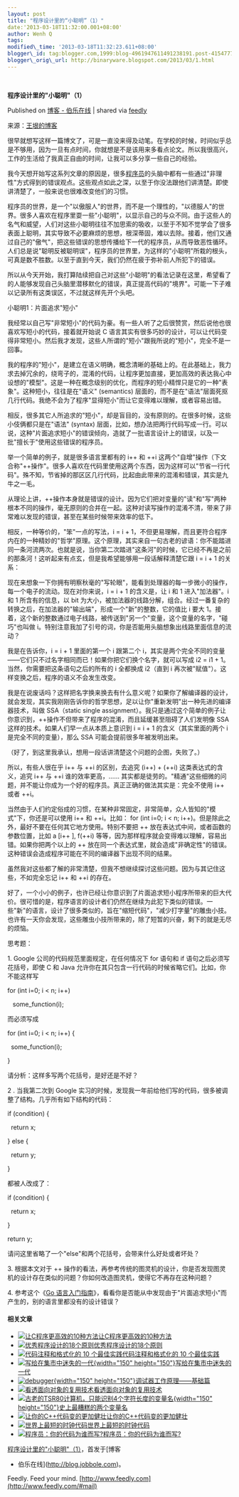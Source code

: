 ```yaml
--- 
layout: post 
title: "程序设计里的“小聪明”（1）" 
date:'2013-03-18T11:32:00.001+08:00' 
author: Wenh Q
tags:
modified\_time: '2013-03-18T11:32:23.611+08:00' 
blogger\_id: tag:blogger.com,1999:blog-4961947611491238191.post-4154777291304702592
blogger\_orig\_url: http://binaryware.blogspot.com/2013/03/1.html
---
```



 
<div class="article">

<div class="header">

**程序设计里的"小聪明"（1）**

</div>

<div class="source">

Published on [博客 -
伯乐在线](http://blog.jobbole.com/36078/?utm_source=rss&utm_medium=rss&utm_campaign=%25e7%25a8%258b%25e5%25ba%258f%25e8%25ae%25be%25e8%25ae%25a1%25e9%2587%258c%25e7%259a%2584%25e5%25b0%258f%25e8%2581%25aa%25e6%2598%258e%25ef%25bc%25881%25ef%25bc%2589)
| shared via [feedly](http://www.feedly.com)

</div>

<div>

来源：[王垠的博客](http://blog.sina.com.cn/s/blog_5d90e82f0101j529.html)

<span>很早就想写这样一篇博文了，可是一直没来得及动笔。在学校的时候，时间似乎总是不够用，因为一旦有点时间，你就想是不是该用来多看点论文。所以我很高兴，工作的生活给了我真正自由的时间，让我可以多分享一些自己的经验。</span>

<span>我今天想开始写这系列文章的原因是，很多<span>[程序员](http://blog.jobbole.com/821/ "程序员的本质")</span>的头脑中都有一些通过"非理性"方式得到的错误观点。这些观点如此之深，以至于你没法跟他们讲清楚。即使讲清楚了，一般来说也很难改变他们的习惯。</span>

<span>程序员的世界，是一个"以傲服人"的世界，而不是一个理性的，"以德服人"的世界。很多人喜欢在程序里耍一些"小聪明"，以显示自己的与众不同。由于这些人的名气和威望，人们对这些小聪明往往不加思索的吸收，以至于不知不觉学会了很多表面上聪明，其实导致不必要麻烦的思想，根深蒂固，难以去除。接着，他们又通过自己的"傲气"，把这些错误的思想传播给下一代的程序员，从而导致恶性循环。人们总是说"聪明反被聪明误"，程序员的世界里，为这样的"小聪明"所栽的根头，可真是数不胜数。以至于直到今天，我们仍然在疲于弥补前人所犯下的错误。</span>

<span>所以从今天开始，我打算陆续把自己对这些"小聪明"的看法记录在这里，希望看了的人能够发现自己头脑里潜移默化的错误，真正提高代码的"境界"。可能一下子难以记录所有这类误区，不过就这样先开个头吧。</span>

<span>小聪明1：片面追求"短小"</span>

<span>我经常以自己写"非常短小"的代码为豪。有一些人听了之后很赞赏，然后说他也很喜欢写短小的代码，接着就开始说
C
语言其实有很多巧妙的设计，可以让代码变得非常短小。然后我才发现，这些人所谓的"短小"跟我所说的"短小"，完全不是一回事。</span>

<span>我的程序的"短小"，是建立在语义明确，概念清晰的基础上的。在此基础上，我力求去掉冗余的，绕弯子的，混淆的代码，让程序更加直接，更加高效的表达我心中设想的"模型"。这是一种在概念级别的优化，而程序的短小精悍只是它的一种"表象"。这种短小，往往是在"语义"
(semantics)
层面的，而不是在"语法"层面死抠几行代码。我绝不会为了程序"显得短小"而让它变得难以理解，或者容易出错。</span>

<span>相反，很多其它人所追求的"短小"，却是盲目的，没有原则的。在很多时候，这些小伎俩都只是在"语法"
(syntax)
层面，比如，想办法把两行代码写成一行。可以说，这种"片面追求短小"的错误倾向，造就了一批语言设计上的错误，以及一批"擅长于"使用这些错误的程序员。</span>

<span>举一个简单的例子，就是很多语言里都有的 i++ 和 ++i
这两个"自增"操作（下文合称"++操作"。很多人喜欢在代码里使用这两个东西，因为这样可以"节省一行代码"。殊不知，节省掉的那区区几行代码，比起由此带来的混淆和错误，其实是九牛之一毛。</span>

<span>从理论上讲，++操作本身就是错误的设计。因为它们把对变量的"读"和"写"两种根本不同的操作，毫无原则的合并在一起。这种对读写操作的混淆不清，带来了非常难以发现的错误，甚至在某些时候带来效率的低下。</span>

<span>相反，一种等价的，"笨"一点的写法，i = i +
1，不但更易理解，而且更符合程序内在的一种精妙的"哲学"原理。这个原理，其实来自一句古老的谚语：你不能踏进同一条河流两次。也就是说，当你第二次踏进"这条河"的时候，它已经不再是之前的那条河！这听起来有点玄，但是我希望能够用一段话解释清楚它跟
i = i + 1 的关系：</span>

<span>现在来想象一下你拥有明察秋毫的"写轮眼"，能看到处理器的每一步微小的操作，每一个电子的流动。现在对你来说，i
= i + 1 的含义是，让 i 和 1 进入"加法器"。i 和 1 所含有的信息，以 bit
为大小，被加法器的线路分解，组合。经过一番复杂的转换之后，在加法器的"输出端"，形成一个"新"的整数，它的值比
i 要大
1。接着，这个新的整数通过电子线路，被传送到"另一个"变量，这个变量的名字，"碰巧"也叫做
i。特别注意我加了引号的词，你是否能用头脑想象出线路里面信息的流动？</span>

<span>我是在告诉你，i = i + 1 里面的第一个 i 跟第二个
i，其实是两个完全不同的变量——它们只不过名字相同而已！如果你把它们换个名字，就可以写成
i2 = i1 + 1。当然，你需要把这条语句之后的所有的 i 全都换成 i2（直到 i
再次被"赋值"）。这样变换之后，程序的语义不会发生改变。</span>

<span>我是在说废话吗？这样把名字换来换去有什么意义呢？如果你了解编译器的设计，就会发现，其实我刚刚告诉你的哲学思想，足以让你"重新发明"出一种先进的编译器技术，叫做
SSA（static single
assignment）。我只是通过这个简单的例子让你意识到，++操作不但带来了程序的混淆，而且延缓甚至阻碍了人们发明像
SSA 这样的技术。如果人们早一点从本质上意识到 i = i + 1
的含义（其实里面的两个 i 是完全不同的变量），那么 SSA
可能会提前很多年被发明出来。</span>

<span>（好了，到这里我承认，想用一段话讲清楚这个问题的企图，失败了。）</span>

<span>所以，有些人很在乎 i++ 与 ++i 的区别，去追究 (i++) + (++i)
这类表达式的含义，追究 i++ 与 ++i 谁的效率更高，……
其实都是徒劳的。"精通"这些细微的问题，并不能让你成为一个好的程序员。真正正确的做法其实是：完全不使用
i++ 或者 ++i。</span>

<span>当然由于人们约定俗成的习惯，在某种非常固定，非常简单，众人皆知的"模式"下，你还是可以使用
i++ 和 ++i。比如： for (int i=0; i &lt; n;
i++)。</span>但是除此之外，最好不要在任何其它地方使用。特别不要把 ++
放在表达式中间，或者函数的参数位置，比如 a
[i++
], f(++i)
等等，因为那样程序就会变得难以理解，容易出错。如果你把两个以上的 ++
放在同一个表达式里，就会造成"非确定性"的错误。这种错误会造成程序可能在不同的编译器下出现不同的结果。

<span>虽然我对这些都了解的非常清楚，但我不想继续探讨这些问题。因为与其记住这些，不如完全忘记
i++ 和 ++i 的存在。</span>

<span>好了，一个小小的例子，也许已经让你意识到了片面追求短小程序所带来的巨大代价。很可惜的是，程序语言的设计者们仍然在继续为此犯下类似的错误。一些"新"的语言，设计了很多类似的，旨在"缩短代码"，"减少打字量"的雕虫小技。也许有一天你会发现，这些雕虫小技所带来的，除了短暂的兴奋，剩下的就是无尽的烦恼。</span>

<span>思考题：</span>

<span>1. Google 公司的代码规范里面规定，在任何情况下 for 语句和 if
语句之后必须写花括号，即使 C 和 Java
允许你在其只包含一行代码的时候省略它们。比如，你不能这样写</span>

<span>for (int i=0; i &lt; n; i++)</span>

<span>   some\_function(i);</span>

<span>而必须写成</span>

<span>for (int i=0; i &lt; n; i++) {</span>

<span>  some\_function(i);</span>

<span>}</span>

请分析：这样多写两个花括号，是好还是不好？

2
. 当我第二次到 Google
实习的时候，发现我一年前给他们写的代码，很多被调整了结构。几乎所有如下结构的代码：

if (condition) {

<span>  return x;</span>

<span>} else {</span>

<span>  return y;</span>

<span>}</span>

<span>都被人改成了：</span>

<span>if (condition) {</span>

<span>  return x;</span>

<span>}</span>

<span>return y;</span>

<span>请问这里省略了一个"else"和两个花括号，会带来什么好处或者坏处？</span>

<span>3. 根据本文对于 ++
操作的看法，再参考传统的图灵机的设计，你是否发现图灵机的设计存在类似的问题？你如何改造图灵机，使得它不再存在这种问题？</span>

<span>4. 参考这个《[Go
语言入门指南](http://tour.golang.org/)》，看看你是否能从中发现由于"片面追求短小"而产生的，别的语言里都没有的设计错误？</span>

#### 相关文章

-   [![让C程序更高效的10种方法](http://www.jobbole.net/wp-content/uploads/2013/02/fibonacci-recursion-tree-300x174-150x150.png)](http://blog.jobbole.com/1198/)[让C程序更高效的10种方法](http://blog.jobbole.com/1198/)
-   [![优秀程序设计的18个原则](http://blog.jobbole.com/wp-content/uploads/2011/11/programming-languages.png)](http://blog.jobbole.com/4617/)[优秀程序设计的18个原则](http://blog.jobbole.com/4617/)
-   [![代码注释和格式化的 10
    个最佳实践](http://blog.jobbole.com/wp-content/uploads/2011/11/Web-Coding.png)](http://blog.jobbole.com/15973/)[代码注释和格式化的
    10 个最佳实践](http://blog.jobbole.com/15973/)
-   [![写给在集市中迷失的一代](http://blog.jobbole.com/wp-content/uploads/2012/08/A-Generation-Lost-in-the-Bazaar-150x150.jpg){width="150"
    height="150"}](http://blog.jobbole.com/25748/)[写给在集市中迷失的一代](http://blog.jobbole.com/25748/)
-   [![debugger](http://blog.jobbole.com/wp-content/uploads/2012/07/debugger-150x150.jpg){width="150"
    height="150"}](http://blog.jobbole.com/23463/)[调试器工作原理——基础篇](http://blog.jobbole.com/23463/)
-   [![看透面向对象的复用技术](http://blog.jobbole.com/wp-content/uploads/2011/11/software-development-logo.jpg)](http://blog.jobbole.com/29185/)[看透面向对象的复用技术](http://blog.jobbole.com/29185/)
-   [![古老的TSR80计算机，只能识别4个字符长度的变量名](http://blog.jobbole.com/wp-content/uploads/2012/04/tsr80-150x150.jpg){width="150"
    height="150"}](http://blog.jobbole.com/18304/)[史上最糟糕的两个变量名](http://blog.jobbole.com/18304/)
-   [![让你的C++代码变的更加健壮](http://blog.jobbole.com/wp-content/uploads/2011/11/eclipse-C++-logo.jpg)](http://blog.jobbole.com/4622/)[让你的C++代码变的更加健壮](http://blog.jobbole.com/4622/)
-   [![世界上最短的时钟代码](http://blog.jobbole.com/wp-content/plugins/wordpress-23-related-posts-plugin/static/thumbs/0.jpg)](http://blog.jobbole.com/1525/)[世界上最短的时钟代码](http://blog.jobbole.com/1525/)
-   [![程序员：你的代码为谁而写?](http://blog.jobbole.com/wp-content/plugins/wordpress-23-related-posts-plugin/static/thumbs/6.jpg)](http://blog.jobbole.com/355/)[程序员：你的代码为谁而写?](http://blog.jobbole.com/355/)

[程序设计里的"小聪明"（1）](http://blog.jobbole.com/36078/)，首发于[博客
- 伯乐在线](http://blog.jobbole.com)。

</div>




</div>

<div class="footer">

Feedly. Feed your mind.
[http://www.feedly.com](http://www.feedly.com/#mail)

</div>
